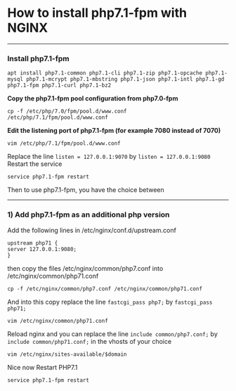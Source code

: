 # How to install php7.1-fpm with NGINX
--------
### Install php7.1-fpm
```
apt install php7.1-common php7.1-cli php7.1-zip php7.1-opcache php7.1-mysql php7.1-mcrypt php7.1-mbstring php7.1-json php7.1-intl php7.1-gd php7.1-fpm php7.1-curl php7.1-bz2
```

**Copy the php7.1-fpm pool configuration from php7.0-fpm**
```
cp -f /etc/php/7.0/fpm/pool.d/www.conf /etc/php/7.1/fpm/pool.d/www.conf
```

**Edit the listening port of php7.1-fpm (for example 7080 instead of 7070)**
```
vim /etc/php/7.1/fpm/pool.d/www.conf
```
Replace the line `listen = 127.0.0.1:9070` by `listen = 127.0.0.1:9080`<br>
Restart the service
```
service php7.1-fpm restart
```
Then to use php7.1-fpm, you have the choice between 

--------

### 1) Add php7.1-fpm as an additional php version

Add the following lines in /etc/nginx/conf.d/upstream.conf
```
upstream php71 {
server 127.0.0.1:9080;
}
```

then copy the files /etc/nginx/common/php7.conf into  /etc/nginx/common/php71.conf<br>
```
cp -f /etc/nginx/common/php7.conf /etc/nginx/common/php71.conf
```

And into this copy replace the line `fastcgi_pass php7;` by `fastcgi_pass php71;`<br>
```
vim /etc/nginx/common/php71.conf
```

Reload nginx and you can replace the line `include common/php7.conf;` by `include common/php71.conf;` in the vhosts of your choice<br>

```
vim /etc/nginx/sites-available/$domain
```

Nice now Restart PHP7.1
```
service php7.1-fpm restart 
```
